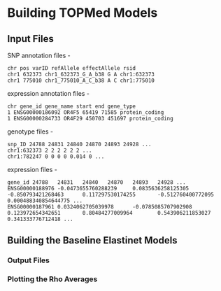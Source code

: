 # Building TOPMed Models
## Input Files 
SNP annotation files - 
```
chr pos varID refAllele effectAllele rsid
chr1 632373 chr1_632373_G_A_b38 G A chr1:632373
chr1 775010 chr1_775010_A_C_b38 A C chr1:775010
```
expression annotation files - 
```
chr gene_id gene_name start end gene_type
1 ENSG00000186092 OR4F5 65419 71585 protein_coding
1 ENSG00000284733 OR4F29 450703 451697 protein_coding
```
genotype files - 
```
snp_ID 24788 24831 24840 24870 24893 24928 ...
chr1:632373 2 2 2 2 2 2 ...
chr1:782247 0 0 0 0 0.014 0 ...
```
expression files -
```
gene_id 24788   24831   24840   24870   24893   24928 ...
ENSG00000188976 -0.0473655760288239     0.0835636258125305      -0.850793421268463      0.117297530174255       -0.512760400772095      0.000488340854644775 ...
ENSG00000187961 0.0324062705039978      -0.0785085707902908     0.123972654342651       0.80484277009964        0.543906211853027       0.341333776712418 ...
```
## Building the Baseline Elastinet Models
### Output Files
### Plotting the Rho Averages
